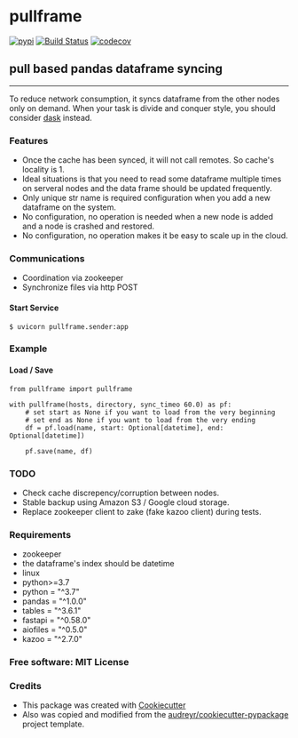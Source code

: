 # pullframe
[![pypi](https://img.shields.io/pypi/v/pullframe.svg)](https://pypi.python.org/pypi/pullframe)
[![Build Status](https://travis-ci.com/ghsang/pullframe.svg?branch=master)](https://travis-ci.com/ghsang/pullframe)
[![codecov](https://codecov.io/gh/ghsang/pullframe/branch/master/graph/badge.svg)](https://codecov.io/gh/ghsang/pullframe)

## pull based pandas dataframe syncing
-----
To reduce network consumption, it syncs dataframe from the other nodes only on demand.
When your task is divide and conquer style, you should consider [dask][1] instead.

### Features
* Once the cache has been synced, it will not call remotes. So cache's locality is 1.
* Ideal situations is that you need to read some dataframe multiple times on serveral nodes and the data frame should be updated frequently.
* Only unique str name is required configuration when you add a new dataframe on the system.
* No configuration, no operation is needed when a new node is added and a node is crashed and restored.
* No configuration, no operation makes it be easy to scale up in the cloud.


### Communications
* Coordination via zookeeper
* Synchronize files via http POST


#### Start Service
```
$ uvicorn pullframe.sender:app
```

### Example

#### Load / Save
```
from pullframe import pullframe

with pullframe(hosts, directory, sync_timeo 60.0) as pf:
    # set start as None if you want to load from the very beginning
    # set end as None if you want to load from the very ending
    df = pf.load(name, start: Optional[datetime], end: Optional[datetime])

    pf.save(name, df)

```

### TODO
* Check cache discrepency/corruption between nodes.
* Stable backup using Amazon S3 / Google cloud storage.
* Replace zookeeper client to zake (fake kazoo client) during tests.

### Requirements
* zookeeper
* the dataframe's index should be datetime
* linux
* python>=3.7
* python = "^3.7"
* pandas = "^1.0.0"
* tables = "^3.6.1"
* fastapi = "^0.58.0"
* aiofiles = "^0.5.0"
* kazoo = "^2.7.0"

### Free software: MIT License

### Credits

* This package was created with [Cookiecutter][2]
* Also was copied and modified from the [audreyr/cookiecutter-pypackage][3] project template.

[1]: https://dask.org
[2]: https://github.com/cookiecutter/cookiecutter
[3]: https://github.com/audreyr/cookiecutter-pypackage
